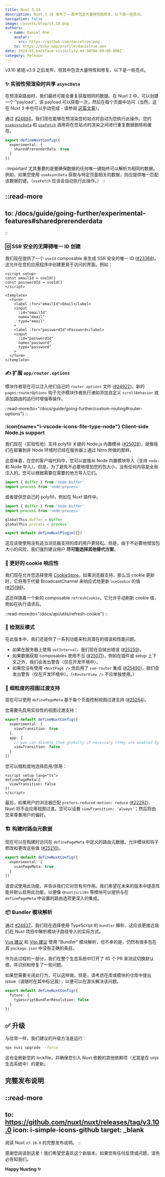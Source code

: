 ```yaml
---
title: Nuxt 3.10
description: Nuxt 3.10 发布了——其中包含大量特性和修复。以下是一些亮点。
navigation: false
image: /assets/blog/v3.10.png
authors:
  - name: Daniel Roe
    avatar:
      src: https://github.com/danielroe.png
    to: https://bsky.app/profile/danielroe.dev
date: 2024-01.backface-visibility.md-30T00:00:00.000Z
category: Release
---
```


v3.10 紧随 v3.9 之后发布，但其中包含大量特性和修复。以下是一些亮点。

### ✨ 实验性预渲染时共享 `asyncData`

在预渲染路由时，我们最终可能会重复获取相同的数据。在 Nuxt 2 中，可以创建一个 “payload”，该 payload 可以获取一次，然后在每个页面中访问（当然，这在 Nuxt 3 中也可以手动完成 - 请参阅 [这篇文章](https://roe.dev/blog/shared-data-nuxt-generate)）。

通过 [#24894](https://github.com/nuxt/nuxt/pull/24894)，我们现在能够在预渲染您的站点时自动为您执行此操作。您的 [`useAsyncData`](/docs/api/composables/use-async-data) 和 [`useFetch`](/docs/api/composables/use-fetch) 调用将在您站点的渲染之间进行重复数据删除和缓存。

```ts [nuxt.config.ts]
export defineNuxtConfig({
  experimental: {
    sharedPrerenderData: true
  }
})
```

::important
尤其重要的是要确保数据的任何唯一键始终可以解析为相同的数据。例如，如果您使用 `useAsyncData` 获取与特定页面相关的数据，则应提供唯一匹配该数据的键。（`useFetch` 应该会自动执行此操作。）
::

::read-more
---
to: /docs/guide/going-further/experimental-features#sharedprerenderdata
---
::

### 🆔 SSR 安全的无障碍唯一 ID 创建

我们现在提供了一个 `useId` composable 来生成 SSR 安全的唯一 ID ([#23368](https://github.com/nuxt/nuxt/pull/23368))。这允许在您的应用程序中创建更易于访问的界面。例如：

```vue [components/MyForm.vue]
<script setup>
const emailId = useId()
const passwordId = useId()
</script>

<template>
  <form>
    <label :for="emailId">Email</label>
    <input
      :id="emailId"
      name="email"
      type="email"
    >
    <label :for="passwordId">Password</label>
    <input
      :id="passwordId"
      name="password"
      type="password"
    >
  </form>
</template>
```

### ✍️ 扩展 `app/router.options`

模块作者现在可以注入他们自己的 `router.options` 文件 ([#24922](https://github.com/nuxt/nuxt/pull/24922))。新的 `pages:routerOptions` 钩子允许模块作者执行诸如添加自定义 `scrollBehavior` 或添加路由的运行时增强等操作。

::read-more{to="/docs/guide/going-further/custom-routing#router-options"}
::

### :icon{name="i-vscode-icons-file-type-node"} Client-side Node.js support

我们现在（实验性地）支持 polyfill 关键的 Node.js 内置模块 ([#25028](https://github.com/nuxt/nuxt/pull/25028))，就像我们在部署到非 Node 环境时已经在服务器上通过 Nitro 所做的那样。

这意味着，在您的客户端代码中，您可以直接从 Node 内置模块导入（支持 `node:` 和 Node 导入）。但是，为了避免不必要地增加您的包大小，没有任何内容是全局注入的。您可以根据需要在需要的地方导入它们。

```ts [some-file.ts]
import { Buffer } from 'node:buffer'
import process from 'node:process'
```

或者提供您自己的 polyfill，例如在 Nuxt 插件中。

```ts [plugins/node.client.ts]
import { Buffer } from 'node:buffer'
import process from 'node:process'

globalThis.Buffer = Buffer
globalThis.process = process

export default defineNuxtPlugin({})
```

这应该使使用没有适当浏览器支持的库的用户更轻松。但是，由于不必要地增加包大小的风险，我们强烈建议用户 **尽可能选择其他替代方案**。

### 🍪 更好的 cookie 响应性

我们现在允许您选择使用 [CookieStore](https://developer.mozilla.org/en-US/docs/Web/API/CookieStore)。如果浏览器支持，那么当 cookie 更新时，它将用于代替 BroadcastChannel 来响应式地更新 `useCookie` 的值 ([#25198](https://github.com/nuxt/nuxt/pull/25198))。

这还伴随着一个新的 composable `refreshCookie`，它允许手动刷新 cookie 值，例如在执行请求后。

::read-more{to="/docs/api/utils/refresh-cookie"}
::

### 🏥 检测反模式

在此版本中，我们还提供了一系列功能来检测潜在的错误和性能问题。

- 如果在服务器上使用 `setInterval`，我们现在会抛出错误 ([#25259](https://github.com/nuxt/nuxt/pull/25259))。
- 如果数据获取 composables 使用不当 ([#25071](https://github.com/nuxt/nuxt/pull/25071))，例如在插件或 setup 上下文之外，我们会发出警告（仅在开发环境中）。
- 如果您没有使用 `<NuxtPage />` 但启用了 `vue-router` 集成 ([#25490](https://github.com/nuxt/nuxt/pull/25490))，我们会发出警告（仅在开发环境中）。（`<RouterView />` 不应单独使用。）

### 🧂 细粒度的视图过渡支持

现在可以使用 `definePageMeta` 基于每个页面控制视图过渡支持 ([#25264](https://github.com/nuxt/nuxt/pull/25264))。

您需要先启用实验性的视图过渡支持：

```ts [nuxt.config.ts]
export default defineNuxtConfig({
  experimental: {
    viewTransition: true
  },
  app: {
    // you can disable them globally if necessary (they are enabled by default)
    viewTransition: false
  }
})
```

您可以细粒度地选择启用/禁用：

```vue [pages/index.vue]
<script setup lang="ts">
definePageMeta({
  viewTransition: false
})
</script>
```

最后，如果用户的浏览器匹配 `prefers-reduced-motion: reduce` ([#22292](https://github.com/nuxt/nuxt/pull/22292))，Nuxt 将不会应用视图过渡。您可以设置 `viewTransition: 'always'`；然后将由您来尊重用户的偏好。

### 🏗️ 构建时路由元数据

现在可以在构建时访问在 `definePageMeta` 中定义的路由元数据，允许模块和钩子修改和更改这些值 ([#25210](https://github.com/nuxt/nuxt/pull/25210))。

```ts [nuxt.config.ts]
export default defineNuxtConfig({
  experimental: {
    scanPageMeta: true
  }
})
```

请尝试使用此功能，并告诉我们它对您有何作用。我们希望在未来的版本中提高性能并默认启用此功能，以便像 `@nuxtjs/i18n` 等模块可以提供与在 `definePageMeta` 中设置的路由选项更深入的集成。

### 📦 Bundler 模块解析

通过 [#24837](https://github.com/nuxt/nuxt/pull/24837)，我们现在选择使用 TypeScript 的 `bundler` 解析，这应该更接近我们在 Nuxt 项目中解析模块子路径导入的实际方式。

[Vue 建议](https://github.com/vuejs/tsconfig/blob/mainz/tsconfig.json#L24-L26) 和 [Vite 建议](https://vitejs.dev/guide/performance.html#reduce-resolve-operations) 使用 “Bundler” 模块解析，但不幸的是，仍然有很多包在其 `package.json` 中没有正确的条目。

作为此过程的一部分，我们在整个生态系统中打开了 85 个 PR 来测试切换默认值，并识别和修复了一些问题。

如果您需要关闭此行为，可以这样做。但是，请考虑在库或模块的仓库中提出 issue（请随时在其中标记我），以便可以在源头解决该问题。

```ts [nuxt.config.ts]
export default defineNuxtConfig({
  future: {
    typescriptBundlerResolution: false
  }
})
```

## ✅ 升级

与往常一样，我们建议的升级方法是运行：

```sh
npx nuxi upgrade --force
```

这也会刷新您的 lockfile，并确保您引入 Nuxt 依赖的其他依赖项（尤其是在 unjs 生态系统中）的更新。

## 完整发布说明

::read-more
---
to: https://github.com/nuxt/nuxt/releases/tag/v3.10.0
icon: i-simple-icons-github
target: _blank
---
阅读 Nuxt `v3.10.0` 的完整发布说明。
::

感谢您阅读到这里！我们希望您喜欢这个新版本。如果您有任何反馈或问题，请务必告知我们。

**Happy Nuxting ✨**

